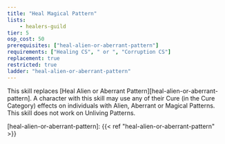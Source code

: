 ```yaml
---
title: "Heal Magical Pattern"
lists:
    - healers-guild
tier: 5
osp_cost: 50
prerequisites: ["heal-alien-or-aberrant-pattern"]
requirements: ["Healing CS", " or ", "Corruption CS"]
replacement: true
restricted: true
ladder: "heal-alien-or-aberrant-pattern"
---
```

This skill replaces [Heal Alien or Aberrant Pattern][heal-alien-or-aberrant-pattern]. A character with this skill may use any of their Cure (in the Cure Category) effects on individuals with Alien, Aberrant or Magical Patterns. This skill does not work on Unliving Patterns.

[heal-alien-or-aberrant-pattern]: {{< ref "heal-alien-or-aberrant-pattern" >}}